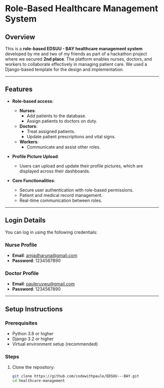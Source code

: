 # Role-Based Healthcare Management System

## **Overview**
This is a **role-based EDSUU - BAY healthcare management system** developed by me and two of my friends as part of a hackathon project where we secured **2nd place**. The platform enables nurses, doctors, and workers to collaborate effectively in managing patient care. We used a Django-based template for the design and implementation.

---

## **Features**
- **Role-based access**:
  - **Nurses**:
    - Add patients to the database.
    - Assign patients to doctors on duty.
  - **Doctors**:
    - Treat assigned patients.
    - Update patient prescriptions and vital signs.
  - **Workers**:
    - Communicate and assist other roles.

- **Profile Picture Upload**:
  - Users can upload and update their profile pictures, which are displayed across their dashboards.

- **Core Functionalities**:
  - Secure user authentication with role-based permissions.
  - Patient and medical record management.
  - Real-time communication between roles.

---

## **Login Details**
You can log in using the following credentials:

### Nurse Profile
- **Email**: amjadharuna@gmail.com  
- **Password**: 1234567890  

### Doctor Profile
- **Email**: pauleruvwu@gmail.com  
- **Password**: 1234567890  

---

## **Setup Instructions**
### Prerequisites
- Python 3.8 or higher
- Django 3.2 or higher
- Virtual environment setup (recommended)

### Steps
1. Clone the repository:
   ```bash
   git clone https://github.com/codewithpaule/EDSUU---BAY.git
   cd healthcare-management
